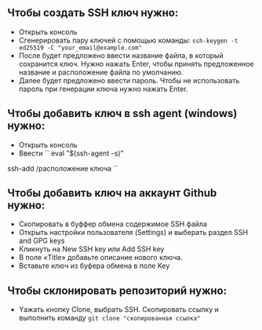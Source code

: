 ## Чтобы создать SSH ключ нужно:
- Открыть консоль
- Сгенерировать пару ключей с помощью команды:
``
ssh-keygen -t ed25519 -C "your_email@example.com"
``
- После будет предложено ввести название файла, в который сохранится ключ. Нужно нажать Enter, чтобы принять предложенное название и
расположение файла по умолчанию.
- Далее будет предложено ввести пароль. Чтобы не использовать пароль при генерации ключа нужно нажать Enter.

## Чтобы добавить ключ в ssh agent (windows) нужно:
- Открыть консоль 
- Ввести 
``
eval "$(ssh-agent -s)"

ssh-add /расположение ключа
``

## Чтобы добавить ключ на аккаунт Github нужно:
- Скопировать в буффер обмена содержимое SSH файла
- Открыть настройки пользователя (Settings) и выберать раздел SSH and GPG keys
- Кликнуть на New SSH key или Add SSH key
- В поле «Title» добавьте описание нового ключа.
- Вставьте ключ из буфера обмена в поле Key

## Чтобы склонировать репозиторий нужно:
- Yажать кнопку Clone, выбрать SSH. Скопировать ссылку и выполнить
команду 
``
git clone "скопированная ссылка"
``

